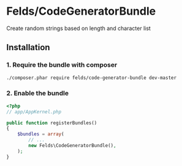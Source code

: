 Felds/CodeGeneratorBundle
=========================

Create random strings based on length and character list


Installation
------------

### 1. Require the bundle with composer

```bash
./composer.phar require felds/code-generator-bundle dev-master
```

### 2. Enable the bundle

```php
<?php
// app/AppKernel.php

public function registerBundles()
{
    $bundles = array(
        // ...
        new Felds\CodeGeneratorBundle(),
    );
}
```
